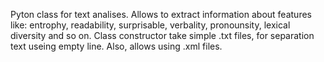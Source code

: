 Pyton class for text analises. Allows to extract information about features like: entrophy, readability, 
surprisable, verbality, pronounsity, lexical diversity and so on.
Class constructor take simple .txt files, for separation text useing empty line. Also, allows using .xml files.
